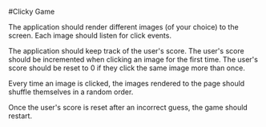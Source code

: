 #Clicky Game
 
 The application should render different images (of your choice) to the screen. Each image should listen for click events.

 The application should keep track of the user's score. The user's score should be incremented when clicking an image for the first time. The user's score should be reset to 0 if they click the same image more than once.

 Every time an image is clicked, the images rendered to the page should shuffle themselves in a random order.

 Once the user's score is reset after an incorrect guess, the game should restart.

